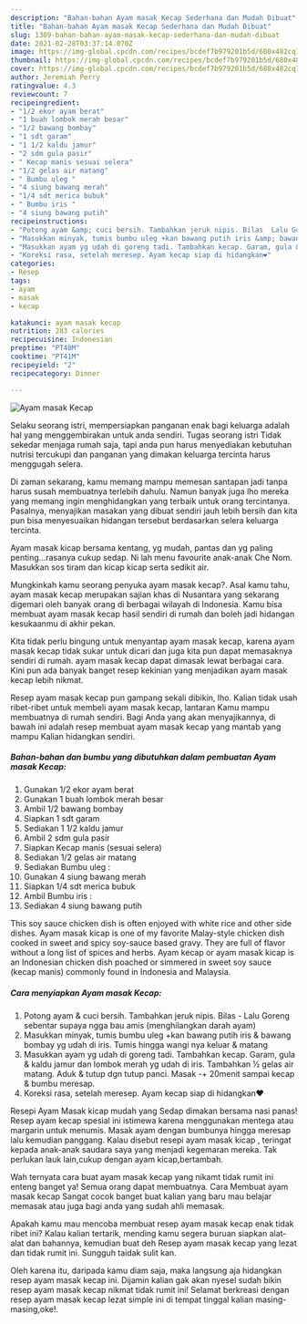 ```yaml
---
description: "Bahan-bahan Ayam masak Kecap Sederhana dan Mudah Dibuat"
title: "Bahan-bahan Ayam masak Kecap Sederhana dan Mudah Dibuat"
slug: 1309-bahan-bahan-ayam-masak-kecap-sederhana-dan-mudah-dibuat
date: 2021-02-28T03:37:14.070Z
image: https://img-global.cpcdn.com/recipes/bcdef7b979201b5d/680x482cq70/ayam-masak-kecap-foto-resep-utama.jpg
thumbnail: https://img-global.cpcdn.com/recipes/bcdef7b979201b5d/680x482cq70/ayam-masak-kecap-foto-resep-utama.jpg
cover: https://img-global.cpcdn.com/recipes/bcdef7b979201b5d/680x482cq70/ayam-masak-kecap-foto-resep-utama.jpg
author: Jeremiah Perry
ratingvalue: 4.3
reviewcount: 7
recipeingredient:
- "1/2 ekor ayam berat"
- "1 buah lombok merah besar"
- "1/2 bawang bombay"
- "1 sdt garam"
- "1 1/2 kaldu jamur"
- "2 sdm gula pasir"
- " Kecap manis sesuai selera"
- "1/2 gelas air matang"
- " Bumbu uleg "
- "4 siung bawang merah"
- "1/4 sdt merica bubuk"
- " Bumbu iris "
- "4 siung bawang putih"
recipeinstructions:
- "Potong ayam &amp; cuci bersih. Tambahkan jeruk nipis. Bilas  Lalu Goreng sebentar supaya ngga bau amis (menghilangkan darah ayam)"
- "Masukkan minyak, tumis bumbu uleg +kan bawang putih iris &amp; bawang bombay yg udah di iris. Tumis hingga wangi nya keluar &amp; matang"
- "Masukkan ayam yg udah di goreng tadi. Tambahkan kecap. Garam, gula &amp; kaldu jamur dan lombok merah yg udah di iris. Tambahkan ½ gelas air matang. Aduk &amp; tutup dgn tutup panci. Masak -+ 20menit sampai kecap &amp; bumbu meresap."
- "Koreksi rasa, setelah meresep. Ayam kecap siap di hidangkan❤"
categories:
- Resep
tags:
- ayam
- masak
- kecap

katakunci: ayam masak kecap 
nutrition: 283 calories
recipecuisine: Indonesian
preptime: "PT40M"
cooktime: "PT41M"
recipeyield: "2"
recipecategory: Dinner

---
```



![Ayam masak Kecap](https://img-global.cpcdn.com/recipes/bcdef7b979201b5d/680x482cq70/ayam-masak-kecap-foto-resep-utama.jpg)

Selaku seorang istri, mempersiapkan panganan enak bagi keluarga adalah hal yang menggembirakan untuk anda sendiri. Tugas seorang istri Tidak sekedar menjaga rumah saja, tapi anda pun harus menyediakan kebutuhan nutrisi tercukupi dan panganan yang dimakan keluarga tercinta harus menggugah selera.

Di zaman  sekarang, kamu memang mampu memesan santapan jadi tanpa harus susah membuatnya terlebih dahulu. Namun banyak juga lho mereka yang memang ingin menghidangkan yang terbaik untuk orang tercintanya. Pasalnya, menyajikan masakan yang dibuat sendiri jauh lebih bersih dan kita pun bisa menyesuaikan hidangan tersebut berdasarkan selera keluarga tercinta. 

Ayam masak kicap bersama kentang, yg mudah, pantas dan yg paling penting…rasanya cukup sedap. Ni lah menu favourite anak-anak Che Nom. Masukkan sos tiram dan kicap kicap serta sedikit air.

Mungkinkah kamu seorang penyuka ayam masak kecap?. Asal kamu tahu, ayam masak kecap merupakan sajian khas di Nusantara yang sekarang digemari oleh banyak orang di berbagai wilayah di Indonesia. Kamu bisa membuat ayam masak kecap hasil sendiri di rumah dan boleh jadi hidangan kesukaanmu di akhir pekan.

Kita tidak perlu bingung untuk menyantap ayam masak kecap, karena ayam masak kecap tidak sukar untuk dicari dan juga kita pun dapat memasaknya sendiri di rumah. ayam masak kecap dapat dimasak lewat berbagai cara. Kini pun ada banyak banget resep kekinian yang menjadikan ayam masak kecap lebih nikmat.

Resep ayam masak kecap pun gampang sekali dibikin, lho. Kalian tidak usah ribet-ribet untuk membeli ayam masak kecap, lantaran Kamu mampu membuatnya di rumah sendiri. Bagi Anda yang akan menyajikannya, di bawah ini adalah resep membuat ayam masak kecap yang mantab yang mampu Kalian hidangkan sendiri.

<!--inarticleads1-->

##### Bahan-bahan dan bumbu yang dibutuhkan dalam pembuatan Ayam masak Kecap:

1. Gunakan 1/2 ekor ayam berat
1. Gunakan 1 buah lombok merah besar
1. Ambil 1/2 bawang bombay
1. Siapkan 1 sdt garam
1. Sediakan 1 1/2 kaldu jamur
1. Ambil 2 sdm gula pasir
1. Siapkan  Kecap manis (sesuai selera)
1. Sediakan 1/2 gelas air matang
1. Sediakan  Bumbu uleg :
1. Gunakan 4 siung bawang merah
1. Siapkan 1/4 sdt merica bubuk
1. Ambil  Bumbu iris :
1. Sediakan 4 siung bawang putih


This soy sauce chicken dish is often enjoyed with white rice and other side dishes. Ayam masak kicap is one of my favorite Malay-style chicken dish cooked in sweet and spicy soy-sauce based gravy. They are full of flavor without a long list of spices and herbs. Ayam kecap or ayam masak kicap is an Indonesian chicken dish poached or simmered in sweet soy sauce (kecap manis) commonly found in Indonesia and Malaysia. 

<!--inarticleads2-->

##### Cara menyiapkan Ayam masak Kecap:

1. Potong ayam &amp; cuci bersih. Tambahkan jeruk nipis. Bilas  - Lalu Goreng sebentar supaya ngga bau amis (menghilangkan darah ayam)
1. Masukkan minyak, tumis bumbu uleg +kan bawang putih iris &amp; bawang bombay yg udah di iris. Tumis hingga wangi nya keluar &amp; matang
1. Masukkan ayam yg udah di goreng tadi. Tambahkan kecap. Garam, gula &amp; kaldu jamur dan lombok merah yg udah di iris. Tambahkan ½ gelas air matang. Aduk &amp; tutup dgn tutup panci. Masak -+ 20menit sampai kecap &amp; bumbu meresap.
1. Koreksi rasa, setelah meresep. Ayam kecap siap di hidangkan❤


Resepi Ayam Masak kicap mudah yang Sedap dimakan bersama nasi panas! Resep ayam kecap spesial ini istimewa karena menggunakan mentega atau margarin untuk menumis. Masak ayam dengan bumbunya hingga meresap lalu kemudian panggang. Kalau disebut resepi ayam masak kicap , teringat kepada anak-anak saudara saya yang menjadi kegemaran mereka. Tak perlukan lauk lain,cukup dengan ayam kicap,bertambah. 

Wah ternyata cara buat ayam masak kecap yang nikamt tidak rumit ini enteng banget ya! Semua orang dapat membuatnya. Cara Membuat ayam masak kecap Sangat cocok banget buat kalian yang baru mau belajar memasak atau juga bagi anda yang sudah ahli memasak.

Apakah kamu mau mencoba membuat resep ayam masak kecap enak tidak ribet ini? Kalau kalian tertarik, mending kamu segera buruan siapkan alat-alat dan bahannya, kemudian buat deh Resep ayam masak kecap yang lezat dan tidak rumit ini. Sungguh taidak sulit kan. 

Oleh karena itu, daripada kamu diam saja, maka langsung aja hidangkan resep ayam masak kecap ini. Dijamin kalian gak akan nyesel sudah bikin resep ayam masak kecap nikmat tidak rumit ini! Selamat berkreasi dengan resep ayam masak kecap lezat simple ini di tempat tinggal kalian masing-masing,oke!.

